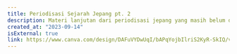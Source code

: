 ```yaml
---
title: Periodisasi Sejarah Jepang pt. 2
description: Materi lanjutan dari periodisasi jepang yang masih belum dibahas.
created_at: "2023-09-14"
isExternal: true
link: https://www.canva.com/design/DAFuVYDwUqI/bAPqYojbIlriS2KyR-SkIQ/view
---
```


